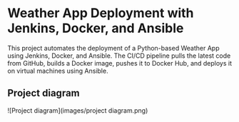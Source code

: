 # Weather App Deployment with Jenkins, Docker, and Ansible

This project automates the deployment of a Python-based Weather App using Jenkins, Docker, and Ansible. The CI/CD pipeline pulls the latest code from GitHub, builds a Docker image, pushes it to Docker Hub, and deploys it on virtual machines using Ansible.

## Project diagram
![Project diagram](images/project diagram.png)
